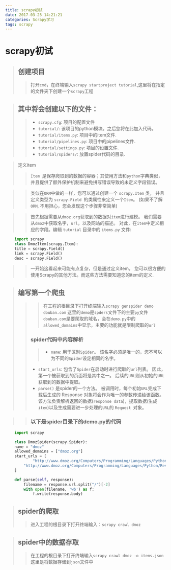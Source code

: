 ```yaml
---
title: scrapy初试
date: 2017-03-25 14:21:21
categories: Scrapy学习
tags: scrapy
---
```


# scrapy初试
>## 创建项目
>>打开`cmd`，在终端输入`scrapy startproject tutorial`,这里将在指定的文件夹下创建一个`scrapy`工程

>## 其中将会创建以下的文件：
>>* `scrapy.cfg`: 项目的配置文件
>>* `tutorial/`: 该项目的python模块。之后您将在此加入代码。
>>* `tutorial/items.py`: 项目中的item文件.
>>* `tutorial/pipelines.py`: 项目中的pipelines文件.
>> * `tutorial/settings.py`: 项目的设置文件.
>> * `tutorial/spiders/`: 放置spider代码的目录.

>定义item
>>`Item `是保存爬取到的数据的容器；其使用方法和`python`字典类似， 并且提供了额外保护机制来避免拼写错误导致的未定义字段错误。

>>类似在`ORM`中做的一样，您可以通过创建一个 `scrapy.Item` 类， 并且定义类型为 `scrapy.Field `的类属性来定义一个`Item`。 (如果不了解`ORM`, 不用担心，您会发现这个步骤非常简单)

>>首先根据需要从`dmoz.org`获取到的数据对`item`进行建模。 我们需要从`dmoz`中获取名字，`url`，以及网站的描述。 对此，在`item`中定义相应的字段。编辑 `tutorial` 目录中的 `items.py` 文件:

```python  
    import scrapy
    class DmozItem(scrapy.Item):
    title = scrapy.Field()
    link = scrapy.Field()
    desc = scrapy.Field()
```

>>一开始这看起来可能有点复杂，但是通过定义item， 您可以很方便的使用Scrapy的其他方法。而这些方法需要知道您的item的定义.

>## 编写第一个爬虫
>>>在工程的根目录下打开终端输入`scrapy genspider demo douban.com`
>>>这里的`demo`是`spders`文件下的主要`py`文件
>>>`douban.com`是要爬取的域名，会在`demo.py`中的 `allowed_domains`中显示，主要的功能就是限制爬取的`url`
>>### spider代码中内容解析
>>>* `name`: 用于区别`Spider`。 该名字必须是唯一的，您不可以为不同的`Spider`设定相同的名字。
>>* `start_urls`: 包含了`Spider`在启动时进行爬取的`url`列表。 因此，第一个被获取到的页面将是其中之一。 后续的`URL`则从初始的`URL`获取到的数据中提取。
>>* `parse()` 是spider的一个方法。 被调用时，每个初始`URL`完成下载后生成的 Response 对象将会作为唯一的参数传递给该函数。 该方法负责解析返回的数据(`response data`)，提取数据(生成`item`)以及生成需要进一步处理的`URL`的 `Request `对象。

>>### 以下是spider目录下的demo.py的代码

```python
    import scrapy

    class DmozSpider(scrapy.Spider):
    name = "dmoz"
    allowed_domains = ["dmoz.org"]
    start_urls = [
            "http://www.dmoz.org/Computers/Programming/Languages/Python/Books/",
        "http://www.dmoz.org/Computers/Programming/Languages/Python/Resources/"
    ]

    def parse(self, response):
        filename = response.url.split("/")[-2]
        with open(filename, 'wb') as f:
            f.write(response.body)
```

            
>## spider的爬取
>>进入工程的根目录下打开终端输入：`scrapy crawl dmoz`

>## spider中的数据存取
>>在工程的根目录下打开终端输入`scrapy crawl dmoz -o items.json`
>>这里是将数据存储到`json`文件中


    
    
